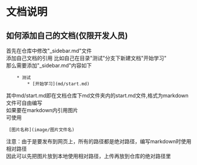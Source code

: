 # 文档说明


## 如何添加自己的文档(仅限开发人员)   
 首先在仓库中修改"_sidebar.md"文件       
 添加自己文档的引用
 比如自己在目录"测试"分支下新建文档"开始学习"   
 那么需要添加"_sidebar.md"内容如下
```
    * 测试
        * [开始学习](md/start.md)
```
 其中md/start.md即在文档仓库下md文件夹内的start.md文件,格式为markdown
 文件可自由编写     
 如果要在markdown内引用图片     
 可使用     
```
 [图片名称](image/图片文件名)
```
 注意：由于是要发布到网页上，所有的路径都是绝对路径，编写markdown时使用相对路径     
 因此可以先把图片放到本地使用相对路径，上传再放到仓库的绝对路径里  
